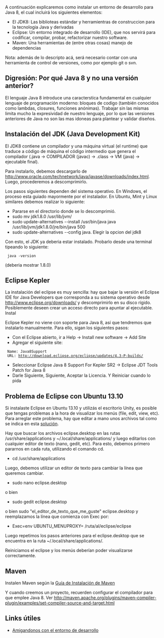 A continuación explicaremos como instalar un entorno de desarrollo para Java 8, el cual incluirá los siguientes elementos:

-   El JDK8: Las biblioteas estándar y herramientras de construccion para la tecnologia Java y derivadas
-   Eclipse: Un entorno integrado de desarrollo (IDE), que nos servirá para codificar, compilar, probar, refactorizar nuestro software.
-   Maven: Una herramientas de (entre otras cosas) manejo de dependencias

Nota: además de lo descripto acá, será necesario contar con una herramienta de control de versiones, como por ejemplo git o svn.

Digresión: Por qué Java 8 y no una versión anterior?
----------------------------------------------------

El lenguaje Java 8 introduce una caracterstica fundamental en cualquier lenguaje de programación moderno: bloques de codigo (también conocidos como lambdas, closures, funciones anónimas). Trabajar sin las mismas limita mucho la expresividad de nuestro lenguaje, por lo que las versiones anteriores de Java no son las mas idoneas para plantear y validar diseños.

Instalación del JDK (Java Development Kit)
------------------------------------------

El JDK8 contiene un compilador y una máquina virtual (el runtime) que traduce a código de máquina el código intermedio que genera el compilador (.java → COMPILADOR (javac) → .class → VM (java) → ejecutable final).

Para instalarlo, debemos descargarlo de <http://www.oracle.com/technetwork/java/javase/downloads/index.html>. Luego, procederemos a descomprimirlo.

Los pasos siguientes dependen del sistema operativo. En Windows, el proceso esta guiado mayormente por el instalador. En Ubuntu, Mint y Linux similares debemos realizar lo siguiente:

-   Pararse en el directorio donde se lo descomprimió.
-   sudo mv jdk1.8.0 /usr/lib/jvm/
-   sudo update-alternatives --install /usr/bin/java java /usr/lib/jvm/jdk1.8.0/jre/bin/java 500
-   sudo update-alternatives --config java. Elegir la opcion del jdk8

Con esto, el JDK ya deberia estar instalado. Probarlo desde una terminal tipeando lo siguiente:

` java -version`

(deberia mostrar 1.8.0)

Eclipse Kepler
--------------

La instalación del eclipse es muy sencilla: hay que bajar la versión el Eclipse IDE for Java Developers que corresponda a su sistema operativo desde <http://www.eclipse.org/downloads/> y descomprimirlo en su disco rígido. Posiblemente deseen crear un acceso directo para apuntar al ejecutable. Instal

Eclipse Kepler no viene con soporte para Java 8, así que tendremos que instalarlo manualmente. Para ello, sigan los siguientes pasos:

-   Con el Eclipse abierto, ir a Help -&gt; Install new software -&gt; Add Site
-   Agregar el siguiente site:

` Name: Java8Support`
` URL: `[`http://download.eclipse.org/eclipse/updates/4.3-P-builds/`](http://download.eclipse.org/eclipse/updates/4.3-P-builds/)

-   Seleccionar Eclipse Java 8 Support For Kepler SR2 -&gt; Eclipse JDT Tools Patch for Java 8
-   Darle Siguiente, Siguiente, Aceptar la Licencia. Y Reiniciar cuando lo pida

Problema de Eclipse con Ubuntu 13.10
------------------------------------

Si instalaste Eclipse en Ubuntu 13.10 y utilizás el escritorio Unity, es posible que tengas problemas a la hora de visualizar los menús (file, edit, view, etc). Para arreglar este problema, hay que editar a mano unos archivos tal como se indica en esta [solución](http://askubuntu.com/questions/364310/eclipse-kepler-runs-weird).

Hay que buscar los archivos eclipse.desktop en las rutas /usr/share/applications y ~/.local/share/applications/ y luego editarlos con cualquier editor de texto (nano, gedit, etc). Para esto, debemos primero pararnos en cada ruta, utilizando el comando cd.

-   cd /usr/share/applications

Luego, debemos utilizar un editor de texto para cambiar la línea que queremos cambiar.

-   sudo nano eclipse.desktop

o bien

-   sudo gedit eclipse.desktop

o bien sudo "el\_editor\_de\_texto\_que\_me\_guste" eclipse.desktop y reemplazamos la línea que comienza con Exec por:

-   Exec=env UBUNTU\_MENUPROXY= /ruta/al/eclipse/eclipse

Luego repetimos los pasos anteriores para el eclipse.desktop que se encuentra en la ruta ~/.local/share/applications/.

Reiniciamos el eclipse y los menús deberían poder visualizarse correctamente.

Maven
-----

Instalen Maven según la [Guía de Instalación de Maven](guia-de-instalacion-de-maven.html)

Y cuando creemos un proyecto, recuerden configurar el compilador para que emplee Java 8. Ver <http://maven.apache.org/plugins/maven-compiler-plugin/examples/set-compiler-source-and-target.html>

Links útiles
------------

-   [Amigandonos con el entorno de desarrollo](amigandonos-con-el-entorno-de-desarrollo.html)

